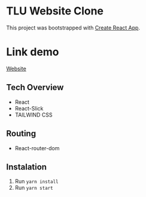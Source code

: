 # TLU Website Clone

This project was bootstrapped with [Create React App](https://github.com/facebook/create-react-app).

# Link demo

[Website](https://dai-hoc-thuy-loi.vercel.app/)

## Tech Overview

- React
- React-Slick
- TAILWIND CSS

## Routing

- React-router-dom

## Instalation

1. Run `yarn install`
2. Run `yarn start`
